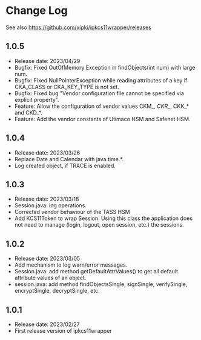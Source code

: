 # Change Log

See also <https://github.com/xipki/ipkcs11wrapper/releases>

## 1.0.5
- Release date: 2023/04/29
- Bugfix: Fixed OutOfMemory Exception in findObjects(int num) with large num.
- Bugfix: Fixed NullPointerException while reading attributes of a key if CKA_CLASS or CKA_KEY_TYPE is not set.
- Bugfix: Fixed bug "Vendor configuration file cannot be specified via explicit property". 
- Feature: Allow the configuration of vendor values CKM_*, CKR_*, CKK_* and CKD_*.
- Feature: Add the vendor constants of Utimaco HSM and Safenet HSM.

## 1.0.4
- Release date: 2023/03/26
- Replace Date and Calendar with java.time.*.
- Log created object, if TRACE is enabled.

## 1.0.3
- Release date: 2023/03/18
- Session.java: log operations.
- Corrected vendor behaviour of the TASS HSM
- Add KCS11Token to wrap Session. Using this class the application does 
  not need to manage (login, logout, open session, etc.) the sessions.

## 1.0.2
- Release date: 2023/03/05
- Add mechanism to log warn/error messages.
- Session.java: add method getDefaultAttrValues() to get all default attribute values of an object.
- session.java: add method findObjectsSingle, signSingle, verifySingle, encryptSingle, decryptSingle, etc.

## 1.0.1
- Release date: 2023/02/27
- First release version of ipkcs11wrapper
